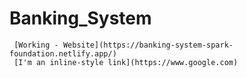 # Banking_System

     [Working - Website](https://banking-system-spark-foundation.netlify.app/)  
     [I'm an inline-style link](https://www.google.com)
